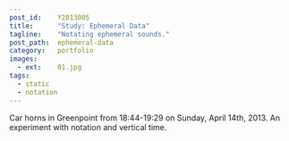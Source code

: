 ```yaml
---
post_id:    Y2013005
title:      "Study: Ephemeral Data"
tagline:    "Notating ephemeral sounds."
post_path:  ephemeral-data
category:   portfolio
images:
  - ext:    01.jpg
tags:
  - static
  - notation
---
```

Car horns in Greenpoint from 18:44-19:29 on Sunday, April 14th, 2013. An experiment with notation and vertical time.